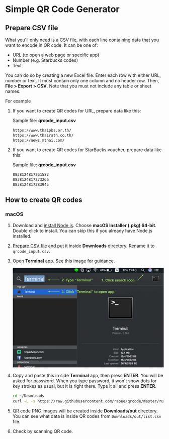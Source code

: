 # Simple QR Code Generator

## Prepare CSV file

What you'll only need is a CSV file, with each line containing data that you want to encode in QR code. It can be one of:

- URL (to open a web page or specific app)
- Number (e.g. Starbucks codes)
- Text

You can do so by creating a new Excel file. Enter each row with either URL, number or text. It must contain only one column and no header row. Then, **File > Export > CSV**. Note that you must not include any table or sheet names.

For example

1. If you want to create QR codes for URL, prepare data like this:

   Sample file: **qrcode_input.csv**

   ```csv
   https://www.thaipbs.or.th/
   https://www.thairath.co.th/
   https://news.mthai.com/
   ```

2. If you want to create QR codes for StarBucks voucher, prepare data like this:

   Sample file: **qrcode_input.csv**

   ```csv
   8838124817261582
   8838124817273266
   8838124817283945
   ```

## How to create QR codes

### macOS

1. Download and [install Node.js](https://nodejs.org/en/download/). Choose **macOS Installer (.pkg) 64-bit**. Double click to install. You can skip this if you already have Node.js installed.
2. [Prepare CSV file](#Prepare%20CSV%20file) and put it inside **Downloads** directory. Rename it to `qrcode_input.csv`.
3. Open **Terminal** app. See this image for guidance.

   ![How to open Terminal on macOS](https://raw.githubusercontent.com/rapee/qrcode/master/images/macos_howto.png)

4. Copy and paste this in side **Terminal** app, then press **ENTER**. You will be asked for password. When you type password, it won't show dots for key strokes as usual, but it is right there. Type it all and press **ENTER**.

   ```bash
   cd ~/Downloads
   curl -L -s https://raw.githubusercontent.com/rapee/qrcode/master/run.sh | bash -s qrcode_input.csv
   ```

5. QR code PNG images will be created inside **Downloads/out** directory. You can see what data is inside QR codes from `Downloads/out/list.csv` file.

6. Check by scanning QR code.
